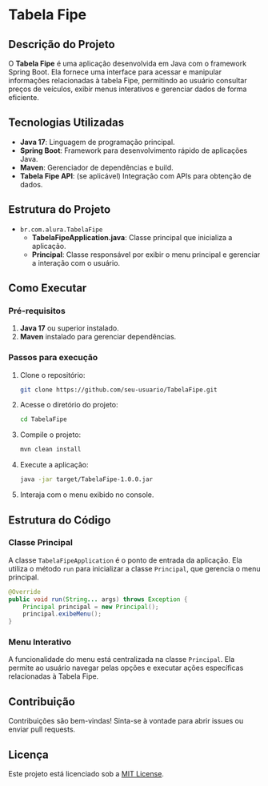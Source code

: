 # Tabela Fipe

## Descrição do Projeto
O **Tabela Fipe** é uma aplicação desenvolvida em Java com o framework Spring Boot. Ela fornece uma interface para acessar e manipular informações relacionadas à tabela Fipe, permitindo ao usuário consultar preços de veículos, exibir menus interativos e gerenciar dados de forma eficiente.

## Tecnologias Utilizadas
- **Java 17**: Linguagem de programação principal.
- **Spring Boot**: Framework para desenvolvimento rápido de aplicações Java.
- **Maven**: Gerenciador de dependências e build.
- **Tabela Fipe API**: (se aplicável) Integração com APIs para obtenção de dados.

## Estrutura do Projeto

- `br.com.alura.TabelaFipe`
  - **TabelaFipeApplication.java**: Classe principal que inicializa a aplicação.
  - **Principal**: Classe responsável por exibir o menu principal e gerenciar a interação com o usuário.

## Como Executar

### Pré-requisitos
1. **Java 17** ou superior instalado.
2. **Maven** instalado para gerenciar dependências.

### Passos para execução
1. Clone o repositório:
   ```bash
   git clone https://github.com/seu-usuario/TabelaFipe.git
   ```

2. Acesse o diretório do projeto:
   ```bash
   cd TabelaFipe
   ```

3. Compile o projeto:
   ```bash
   mvn clean install
   ```

4. Execute a aplicação:
   ```bash
   java -jar target/TabelaFipe-1.0.0.jar
   ```

5. Interaja com o menu exibido no console.

## Estrutura do Código

### Classe Principal
A classe `TabelaFipeApplication` é o ponto de entrada da aplicação. Ela utiliza o método `run` para inicializar a classe `Principal`, que gerencia o menu principal.

```java
@Override
public void run(String... args) throws Exception {
    Principal principal = new Principal();
    principal.exibeMenu();
}
```

### Menu Interativo
A funcionalidade do menu está centralizada na classe `Principal`. Ela permite ao usuário navegar pelas opções e executar ações específicas relacionadas à Tabela Fipe.

## Contribuição
Contribuições são bem-vindas! Sinta-se à vontade para abrir issues ou enviar pull requests.

## Licença
Este projeto está licenciado sob a [MIT License](LICENSE).

